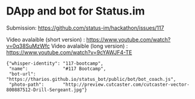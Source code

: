 # DApp and bot for Status.im

Submission: https://github.com/status-im/hackathon/issues/117

Video avalaible (short version) : https://www.youtube.com/watch?v=0q38SuMzWfc
Video avalaible (long version) : https://www.youtube.com/watch?v=9cYAWJF4-TE

```
{"whisper-identity": "117-bootcamp",
 "name":             "#117 Bootcamp",
 "bot-url":          "https://tharios.github.io/status_bot/public/bot/bot_coach.js",
 "photo-path": 		 "http://preview.cutcaster.com/cutcaster-vector-800887512-Drill-Sergeant.jpg"}
```



